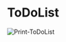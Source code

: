 # ToDoList
 
![Print-ToDoList](https://user-images.githubusercontent.com/87776834/197842516-c6e5ddef-6250-42ae-ab14-1e4f4f685cce.png)

